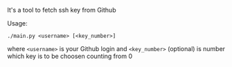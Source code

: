 It's a tool to fetch ssh key from Github

Usage:
```
./main.py <username> [<key_number>]
```

where `<username>` is your Github login and `<key_number>` (optional) is number which key is to be choosen counting from 0

